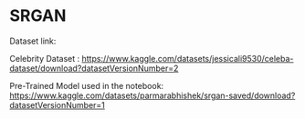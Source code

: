 # SRGAN

Dataset link:

Celebrity Dataset : https://www.kaggle.com/datasets/jessicali9530/celeba-dataset/download?datasetVersionNumber=2

Pre-Trained Model used in the notebook: https://www.kaggle.com/datasets/parmarabhishek/srgan-saved/download?datasetVersionNumber=1
